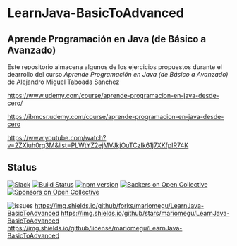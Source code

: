 # LearnJava-BasicToAdvanced

## Aprende Programación en Java (de Básico a Avanzado)

Este repositorio almacena algunos de los ejercicios propuestos durante el dearrollo del curso *Aprende Programación en Java (de Básico a Avanzado)* de Alejandro Miguel Taboada Sanchez

https://www.udemy.com/course/aprende-programacion-en-java-desde-cero/

https://ibmcsr.udemy.com/course/aprende-programacion-en-java-desde-cero

https://www.youtube.com/watch?v=2ZXiuh0rg3M&list=PLWtYZ2ejMVJkjOuTCzIk61j7XKfpIR74K


## Status

[![Slack](https://bootstrap-slack.herokuapp.com/badge.svg)](https://bootstrap-slack.herokuapp.com/)
[![Build Status](https://img.shields.io/github/workflow/status/twbs/bootstrap/JS%20Tests/main?label=JS%20Tests&logo=github)](https://github.com/twbs/bootstrap/actions?query=workflow%3AJS+Tests+branch%3Amain)
[![npm version](https://img.shields.io/npm/v/bootstrap)](https://www.npmjs.com/package/bootstrap)
[![Backers on Open Collective](https://img.shields.io/opencollective/backers/bootstrap)](#backers)
[![Sponsors on Open Collective](https://img.shields.io/opencollective/sponsors/bootstrap)](#sponsors)

![issues](https://img.shields.io/github/issues/mariomegu/LearnJava-BasicToAdvanced)
https://img.shields.io/github/forks/mariomegu/LearnJava-BasicToAdvanced
https://img.shields.io/github/stars/mariomegu/LearnJava-BasicToAdvanced
https://img.shields.io/github/license/mariomegu/LearnJava-BasicToAdvanced